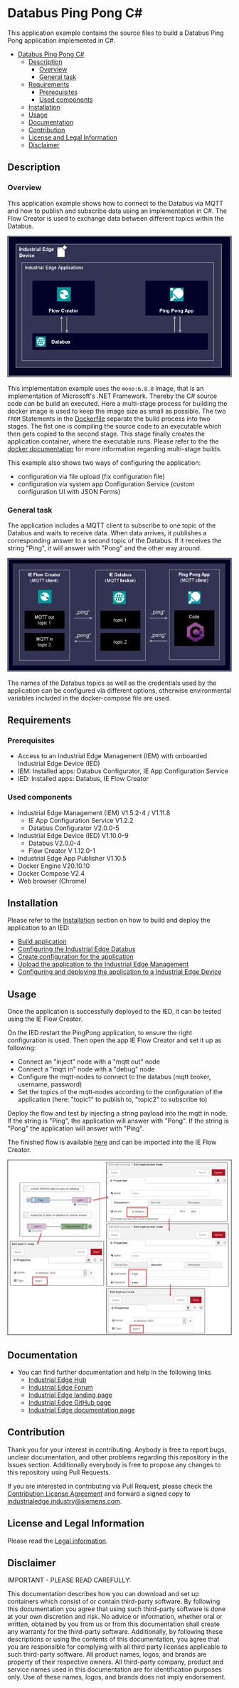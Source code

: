 # Databus Ping Pong C\#

This application example contains the source files to build a Databus Ping Pong application implemented in C#.

- [Databus Ping Pong C#](#databus-ping-pong-c)
  - [Description](#description)
    - [Overview](#overview)
    - [General task](#general-task)
  - [Requirements](#requirements)
    - [Prerequisites](#prerequisites)
    - [Used components](#used-components)
  - [Installation](#installation)
  - [Usage](#usage)
  - [Documentation](#documentation)
  - [Contribution](#contribution)
  - [License and Legal Information](#license-and-legal-information)
  - [Disclaimer](#disclaimer)

## Description

### Overview

This application example shows how to connect to the Databus via MQTT and how to publish and subscribe data using an implementation in C#.
The Flow Creator is used to exchange data between different topics within the Databus.

![Use Case](/docs/graphics/Overview.png)

This implementation example uses the ``mono:6.8.0`` image, that is an implementation of Microsoft's .NET Framework. Thereby the C# source code can be build an executed.
Here a multi-stage process for building the docker image is used to keep the image size as small as possible. The two ``FROM`` Statements in the [Dockerfile](src/Dockerfile.example) separate the build process into two stages.
The fist one is compiling the source code to an executable which then gets copied to the second stage. This stage finally creates the application container, where the executable runs. Please refer to the the [docker documentation](https://docs.docker.com/develop/develop-images/multistage-build/) for more information regarding multi-stage builds.

This example also shows two ways of configuring the application:

- configuration via file upload (fix configuration file)
- configuration via system app Configuration Service (custom configuration UI with JSON Forms)

### General task

The application includes a MQTT client to subscribe to one topic of the Databus and waits to receive data. When data arrives, it publishes a corresponding answer to a second topic of the Databus. If it receives the string "Ping", it will answer with "Pong" and the other way around.

![Use Case](/docs/graphics/PingPongFlow.png)

The names of the Databus topics as well as the credentials used by the application can be configured via different options, otherwise environmental variables included in the docker-compose file are used.

## Requirements

###  Prerequisites

- Access to an Industrial Edge Management (IEM) with onboarded Industrial Edge Device (IED)
- IEM: Installed apps: Databus Configurator, IE App Configuration Service
- IED: Installed apps: Databus, IE Flow Creator

### Used components

- Industrial Edge Management (IEM) V1.5.2-4 / V1.11.8
  - IE App Configuration Service V1.2.2
  - Databus Configurator V2.0.0-5
- Industrial Edge Device (IED) V1.10.0-9
  - Databus V2.0.0-4
  - Flow Creator V 1.12.0-1
- Industrial Edge App Publisher V1.10.5
- Docker Engine V20.10.10
- Docker Compose V2.4
- Web browser (Chrome)

## Installation

Please refer to the [Installation](/docs/Installation.md) section on how to build and deploy the application to an IED:

- [Build application](/docs/Installation.md#build-application)
- [Configuring the Industrial Edge Databus](/docs/Installation.md#configuring-the-industrial-edge-databus)
- [Create configuration for the application](/docs/Installation.md#create-configuration-for-the-application)
- [Upload the application to the Industrial Edge Management](/docs/Installation.md#upload-the-application-to-the-industrial-edge-management)
- [Configuring and deploying the application to a Industrial Edge Device](/docs/Installation.md#configuring-and-deploying-the-application-to-a-industrial-edge-device)

## Usage

Once the application is successfully deployed to the IED, it can be tested using the IE Flow Creator.

On the IED restart the PingPong application, to ensure the right configuration is used. Then open the app IE Flow Creator and set it up as following:

- Connect an "inject" node with a "mqtt out" node
- Connect a "mqtt in" node with a "debug" node
- Configure the mqtt-nodes to connect to the databus (mqtt broker, username, password)
- Set the topics of the mqtt-nodes according to the configuration of the application (here: "topic1" to publish to, "topic2" to subscribe to)

Deploy the flow and test by injecting a string payload into the mqtt in node. If the string is "Ping", the application will answer with "Pong". If the string is "Pong" the application will answer with "Ping".

The finished flow is available [here](/src/Flow_Pingpong_Test.json) and can be imported into the IE Flow Creator.

![Flow Creator](docs/graphics/FlowCreator.png)

## Documentation
 
- You can find further documentation and help in the following links
  - [Industrial Edge Hub](https://iehub.eu1.edge.siemens.cloud/#/documentation)
  - [Industrial Edge Forum](https://www.siemens.com/industrial-edge-forum)
  - [Industrial Edge landing page](https://new.siemens.com/global/en/products/automation/topic-areas/industrial-edge/simatic-edge.html)
  - [Industrial Edge GitHub page](https://github.com/industrial-edge)
  - [Industrial Edge documentation page](https://docs.eu1.edge.siemens.cloud/index.html)
  
## Contribution

Thank you for your interest in contributing. Anybody is free to report bugs, unclear documentation, and other problems regarding this repository in the Issues section.
Additionally everybody is free to propose any changes to this repository using Pull Requests.

If you are interested in contributing via Pull Request, please check the [Contribution License Agreement](Siemens_CLA_1.1.pdf) and forward a signed copy to [industrialedge.industry@siemens.com](mailto:industrialedge.industry@siemens.com?subject=CLA%20Agreement%20Industrial-Edge).

## License and Legal Information

Please read the [Legal information](LICENSE.txt).

## Disclaimer

IMPORTANT - PLEASE READ CAREFULLY:

This documentation describes how you can download and set up containers which consist of or contain third-party software. By following this documentation you agree that using such third-party software is done at your own discretion and risk. No advice or information, whether oral or written, obtained by you from us or from this documentation shall create any warranty for the third-party software. Additionally, by following these descriptions or using the contents of this documentation, you agree that you are responsible for complying with all third party licenses applicable to such third-party software. All product names, logos, and brands are property of their respective owners. All third-party company, product and service names used in this documentation are for identification purposes only. Use of these names, logos, and brands does not imply endorsement.
